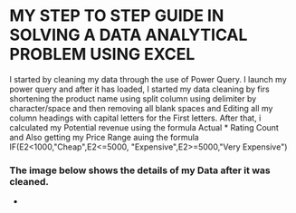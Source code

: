 # MY STEP TO STEP GUIDE IN SOLVING A DATA ANALYTICAL PROBLEM USING EXCEL
I started by cleaning my data through the use of Power Query. 
I launch my power query and after it has loaded, I started my data cleaning by firs shortening the product name using split column using delimiter by character/space and then removing all blank spaces and Editing all my column headings with capital letters for the First letters.
After that, i calculated my Potential revenue using the formula Actual * Rating Count and Also getting my Price Range auing the formula IF(E2<1000,"Cheap",E2<=5000, "Expensive",E2>=5000,"Very Expensive")
### The image below shows the details of my Data after it was cleaned.

-
 

